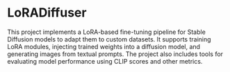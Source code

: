 # LoRADiffuser
This project implements a LoRA-based fine-tuning pipeline for Stable Diffusion models to adapt them to custom datasets. It supports training LoRA modules, injecting trained weights into a diffusion model, and generating images from textual prompts. The project also includes tools for evaluating model performance using CLIP scores and other metrics.
